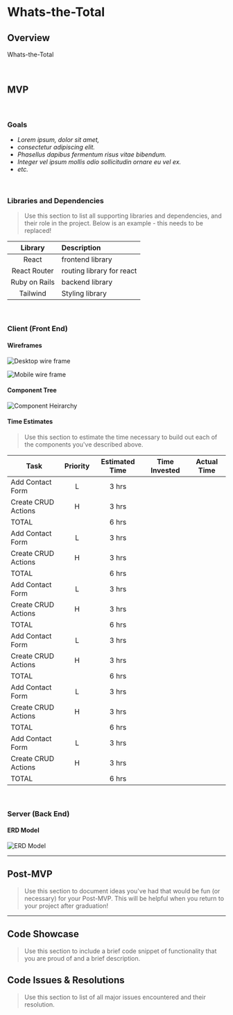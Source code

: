 # Whats-the-Total

## Overview

Whats-the-Total

<br>

## MVP

<br>

### Goals

- _Lorem ipsum, dolor sit amet,_
- _consectetur adipiscing elit._
- _Phasellus dapibus fermentum risus vitae bibendum._
- _Integer vel ipsum mollis odio sollicitudin ornare eu vel ex._
- _etc._

<br>

### Libraries and Dependencies

> Use this section to list all supporting libraries and dependencies, and their role in the project. Below is an example - this needs to be replaced!

|    Library    | Description               |
| :-----------: | :------------------------ |
|     React     | frontend library          |
| React Router  | routing library for react |
| Ruby on Rails | backend library           |
|   Tailwind    | Styling library           |

<br>

### Client (Front End)

#### Wireframes

![Desktop wire frame](./images/Desktop.png)

![Mobile wire frame](./images/Mobile.png)

#### Component Tree

![Component Heirarchy](images/Component-Heirarchy.png)

#### Time Estimates

> Use this section to estimate the time necessary to build out each of the components you've described above.

| Task                | Priority | Estimated Time | Time Invested | Actual Time |
| ------------------- | :------: | :------------: | :-----------: | :---------: |
| Add Contact Form    |    L     |     3 hrs      |               |             |
| Create CRUD Actions |    H     |     3 hrs      |               |             |
| TOTAL               |          |     6 hrs      |               |             |
| Add Contact Form    |    L     |     3 hrs      |               |             |
| Create CRUD Actions |    H     |     3 hrs      |               |             |
| TOTAL               |          |     6 hrs      |               |             |
| Add Contact Form    |    L     |     3 hrs      |               |             |
| Create CRUD Actions |    H     |     3 hrs      |               |             |
| TOTAL               |          |     6 hrs      |               |             |
| Add Contact Form    |    L     |     3 hrs      |               |             |
| Create CRUD Actions |    H     |     3 hrs      |               |             |
| TOTAL               |          |     6 hrs      |               |             |
| Add Contact Form    |    L     |     3 hrs      |               |             |
| Create CRUD Actions |    H     |     3 hrs      |               |             |
| TOTAL               |          |     6 hrs      |               |             |
| Add Contact Form    |    L     |     3 hrs      |               |             |
| Create CRUD Actions |    H     |     3 hrs      |               |             |
| TOTAL               |          |     6 hrs      |               |             |

<br>

### Server (Back End)

#### ERD Model

![ERD Model](./images/ERD.png)

---

## Post-MVP

> Use this section to document ideas you've had that would be fun (or necessary) for your Post-MVP. This will be helpful when you return to your project after graduation!

---

## Code Showcase

> Use this section to include a brief code snippet of functionality that you are proud of and a brief description.

## Code Issues & Resolutions

> Use this section to list of all major issues encountered and their resolution.
